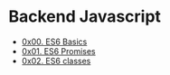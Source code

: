 # Backend Javascript

- [0x00. ES6 Basics](0x00-ES6_basic)
- [0x01. ES6 Promises](0x01-ES6_promise)
- [0x02. ES6 classes](0x02-ES6_classes)
